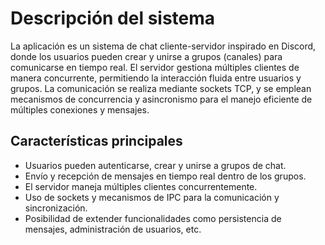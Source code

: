 # Descripción del sistema

La aplicación es un sistema de chat cliente-servidor inspirado en Discord, donde los usuarios pueden crear y unirse a grupos (canales) para comunicarse en tiempo real. El servidor gestiona múltiples clientes de manera concurrente, permitiendo la interacción fluida entre usuarios y grupos. La comunicación se realiza mediante sockets TCP, y se emplean mecanismos de concurrencia y asincronismo para el manejo eficiente de múltiples conexiones y mensajes.

## Características principales
- Usuarios pueden autenticarse, crear y unirse a grupos de chat.
- Envío y recepción de mensajes en tiempo real dentro de los grupos.
- El servidor maneja múltiples clientes concurrentemente.
- Uso de sockets y mecanismos de IPC para la comunicación y sincronización.
- Posibilidad de extender funcionalidades como persistencia de mensajes, administración de usuarios, etc.
